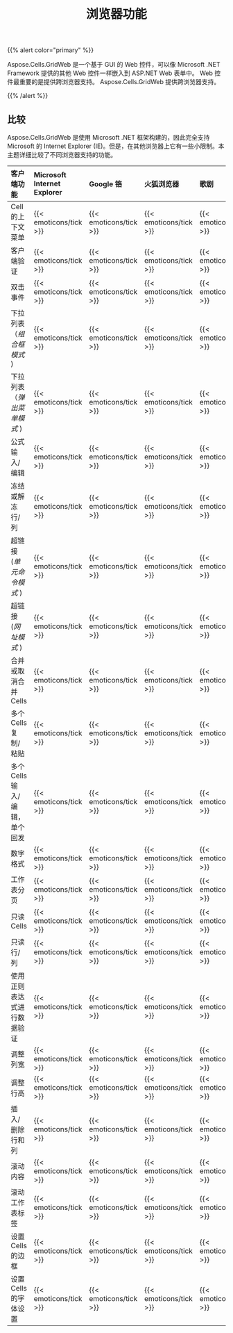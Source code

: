 ﻿---
title: 浏览器功能
type: docs
weight: 10
url: /zh/net/browsers-capabilities/
---
{{% alert color="primary" %}} 

Aspose.Cells.GridWeb 是一个基于 GUI 的 Web 控件，可以像 Microsoft .NET Framework 提供的其他 Web 控件一样嵌入到 ASP.NET Web 表单中。 Web 控件最重要的是提供跨浏览器支持。 Aspose.Cells.GridWeb 提供跨浏览器支持。

{{% /alert %}} 
## **比较**
Aspose.Cells.GridWeb 是使用 Microsoft .NET 框架构建的，因此完全支持 Microsoft 的 Internet Explorer (IE)。但是，在其他浏览器上它有一些小限制。本主题详细比较了不同浏览器支持的功能。

|**客户端功能** |**Microsoft Internet Explorer** |**Google 铬** |**火狐浏览器** |**歌剧** |
|:- |:- |:- |:- |:- |
| Cell的上下文菜单|{{< emoticons/tick >}}|{{< emoticons/tick >}}|{{< emoticons/tick >}}|{{< emoticons/tick >}}|
|客户端验证|{{< emoticons/tick >}}|{{< emoticons/tick >}}|{{< emoticons/tick >}}|{{< emoticons/tick >}}|
|双击事件|{{< emoticons/tick >}}|{{< emoticons/tick >}}|{{< emoticons/tick >}}|{{< emoticons/tick >}}|
|下拉列表 （*组合框模式* ) |{{< emoticons/tick >}}|{{< emoticons/tick >}}|{{< emoticons/tick >}}|{{< emoticons/tick >}}|
|下拉列表 （*弹出菜单模式* ) |{{< emoticons/tick >}}|{{< emoticons/tick >}}|{{< emoticons/tick >}}|{{< emoticons/tick >}}|
|公式输入/编辑|{{< emoticons/tick >}}|{{< emoticons/tick >}}|{{< emoticons/tick >}}|{{< emoticons/tick >}}|
|冻结或解冻行/列|{{< emoticons/tick >}}|{{< emoticons/tick >}}|{{< emoticons/tick >}}|{{< emoticons/tick >}}|
|超链接 (*单元命令模式* ) |{{< emoticons/tick >}}|{{< emoticons/tick >}}|{{< emoticons/tick >}}|{{< emoticons/tick >}}|
|超链接 (*网址模式* ) |{{< emoticons/tick >}}|{{< emoticons/tick >}}|{{< emoticons/tick >}}|{{< emoticons/tick >}}|
|合并或取消合并 Cells|{{< emoticons/tick >}}|{{< emoticons/tick >}}|{{< emoticons/tick >}}|{{< emoticons/tick >}}|
|多个 Cells 复制/粘贴|{{< emoticons/tick >}}|{{< emoticons/tick >}}|{{< emoticons/tick >}}|{{< emoticons/tick >}}|
|多个 Cells 输入/编辑，单个回发|{{< emoticons/tick >}}|{{< emoticons/tick >}}|{{< emoticons/tick >}}|{{< emoticons/tick >}}|
|数字格式|{{< emoticons/tick >}}|{{< emoticons/tick >}}|{{< emoticons/tick >}}|{{< emoticons/tick >}}|
|工作表分页|{{< emoticons/tick >}}|{{< emoticons/tick >}}|{{< emoticons/tick >}}|{{< emoticons/tick >}}|
|只读 Cells|{{< emoticons/tick >}}|{{< emoticons/tick >}}|{{< emoticons/tick >}}|{{< emoticons/tick >}}|
|只读行/列|{{< emoticons/tick >}}|{{< emoticons/tick >}}|{{< emoticons/tick >}}|{{< emoticons/tick >}}|
|使用正则表达式进行数据验证|{{< emoticons/tick >}}|{{< emoticons/tick >}}|{{< emoticons/tick >}}|{{< emoticons/tick >}}|
|调整列宽|{{< emoticons/tick >}}|{{< emoticons/tick >}}|{{< emoticons/tick >}}|{{< emoticons/tick >}}|
|调整行高|{{< emoticons/tick >}}|{{< emoticons/tick >}}|{{< emoticons/tick >}}|{{< emoticons/tick >}}|
|插入/删除行和列|{{< emoticons/tick >}}|{{< emoticons/tick >}}|{{< emoticons/tick >}}|{{< emoticons/tick >}}|
|滚动内容|{{< emoticons/tick >}}|{{< emoticons/tick >}}|{{< emoticons/tick >}}|{{< emoticons/tick >}}|
|滚动工作表标签|{{< emoticons/tick >}}|{{< emoticons/tick >}}|{{< emoticons/tick >}}|{{< emoticons/tick >}}|
|设置Cells的边框|{{< emoticons/tick >}}|{{< emoticons/tick >}}|{{< emoticons/tick >}}|{{< emoticons/tick >}}|
|设置Cells的字体设置|{{< emoticons/tick >}}|{{< emoticons/tick >}}|{{< emoticons/tick >}}|{{< emoticons/tick >}}|

